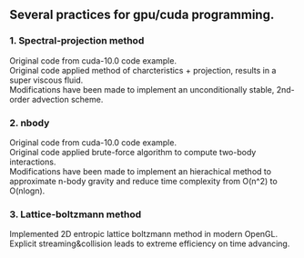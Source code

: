 ## Several practices for gpu/cuda programming.

### 1. Spectral-projection method
Original code from cuda-10.0 code example.   
Original code applied method of charcteristics + projection, results in a super viscous fluid.  
Modifications have been made to implement an unconditionally stable, 2nd-order advection scheme.  

### 2. nbody
Original code from cuda-10.0 code example.   
Original code applied brute-force algorithm to compute two-body interactions.  
Modifications have been made to implement an hierachical method to approximate n-body gravity and reduce time complexity from O(n^2) to O(nlogn).  

### 3. Lattice-boltzmann method
Implemented 2D entropic lattice boltzmann method in modern OpenGL.  
Explicit streaming&collision leads to extreme efficiency on time advancing.  

